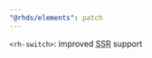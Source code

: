 ```yaml
---
"@rhds/elements": patch
---
```

`<rh-switch>`: improved <abbr title="server side rendering">SSR</abbr> support
